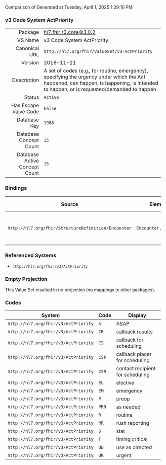 Comparison of 
Generated at Tuesday, April 1, 2025 1:39:10 PM

### v3 Code System ActPriority

|      |     |
| ---: | --- |
| Package | hl7.fhir.r3.core@3.0.2 |
| VS Name | v3 Code System ActPriority |
| Canonical URL | `http://hl7.org/fhir/ValueSet/v3-ActPriority` |
| Version | 2016-11-11 |
| Description | A set of codes (e.g., for routine, emergency), specifying the urgency under which the Act happened, can happen, is happening, is intended to happen, or is requested/demanded to happen. |
| Status | `Active` |
| Has Escape Valve Code | `False` |
| Database Key | `1988` |
| Database Concept Count | `15` |
| Database Active Concept Count | `15` |
### Bindings

| Source | Element | Binding | Strength | Element Short |
| ------ | ------- | ------- | -------- | ------------- |
| `http://hl7.org/fhir/StructureDefinition/Encounter` | `Encounter.priority` | `http://hl7.org/fhir/ValueSet/v3-ActPriority` | `Example` | Indicates the urgency of the encounter |

### Referenced Systems

* `http://hl7.org/fhir/v3/ActPriority`
### Empty Projection

This Value Set resulted in no projection (no mappings to other packages).

### Codes

| System | Code | Display |
| ------ | ---- | ------- |
| `http://hl7.org/fhir/v3/ActPriority` | `A` | ASAP |
| `http://hl7.org/fhir/v3/ActPriority` | `CR` | callback results |
| `http://hl7.org/fhir/v3/ActPriority` | `CS` | callback for scheduling |
| `http://hl7.org/fhir/v3/ActPriority` | `CSP` | callback placer for scheduling |
| `http://hl7.org/fhir/v3/ActPriority` | `CSR` | contact recipient for scheduling |
| `http://hl7.org/fhir/v3/ActPriority` | `EL` | elective |
| `http://hl7.org/fhir/v3/ActPriority` | `EM` | emergency |
| `http://hl7.org/fhir/v3/ActPriority` | `P` | preop |
| `http://hl7.org/fhir/v3/ActPriority` | `PRN` | as needed |
| `http://hl7.org/fhir/v3/ActPriority` | `R` | routine |
| `http://hl7.org/fhir/v3/ActPriority` | `RR` | rush reporting |
| `http://hl7.org/fhir/v3/ActPriority` | `S` | stat |
| `http://hl7.org/fhir/v3/ActPriority` | `T` | timing critical |
| `http://hl7.org/fhir/v3/ActPriority` | `UD` | use as directed |
| `http://hl7.org/fhir/v3/ActPriority` | `UR` | urgent |
